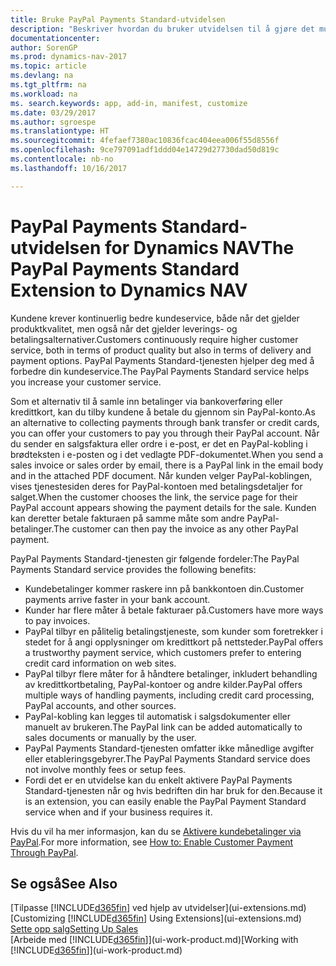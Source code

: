 ```yaml
---
title: Bruke PayPal Payments Standard-utvidelsen
description: "Beskriver hvordan du bruker utvidelsen til å gjøre det mulig for kunder å betale med PayPal."
documentationcenter: 
author: SorenGP
ms.prod: dynamics-nav-2017
ms.topic: article
ms.devlang: na
ms.tgt_pltfrm: na
ms.workload: na
ms. search.keywords: app, add-in, manifest, customize
ms.date: 03/29/2017
ms.author: sgroespe
ms.translationtype: HT
ms.sourcegitcommit: 4fefaef7380ac10836fcac404eea006f55d8556f
ms.openlocfilehash: 9ce797091adf1ddd04e14729d27730dad50d819c
ms.contentlocale: nb-no
ms.lasthandoff: 10/16/2017

---
```

# <a name="the-paypal-payments-standard-extension-to-dynamics-nav"></a><span data-ttu-id="ce8b5-103">PayPal Payments Standard-utvidelsen for Dynamics NAV</span><span class="sxs-lookup"><span data-stu-id="ce8b5-103">The PayPal Payments Standard Extension to Dynamics NAV</span></span>
<span data-ttu-id="ce8b5-104">Kundene krever kontinuerlig bedre kundeservice, både når det gjelder produktkvalitet, men også når det gjelder leverings- og betalingsalternativer.</span><span class="sxs-lookup"><span data-stu-id="ce8b5-104">Customers continuously require higher customer service, both in terms of product quality but also in terms of delivery and payment options.</span></span> <span data-ttu-id="ce8b5-105">PayPal Payments Standard-tjenesten hjelper deg med å forbedre din kundeservice.</span><span class="sxs-lookup"><span data-stu-id="ce8b5-105">The PayPal Payments Standard service helps you increase your customer service.</span></span>

<span data-ttu-id="ce8b5-106">Som et alternativ til å samle inn betalinger via bankoverføring eller kredittkort, kan du tilby kundene å betale du gjennom sin PayPal-konto.</span><span class="sxs-lookup"><span data-stu-id="ce8b5-106">As an alternative to collecting payments through bank transfer or credit cards, you can offer your customers to pay you through their PayPal account.</span></span> <span data-ttu-id="ce8b5-107">Når du sender en salgsfaktura eller ordre i e-post, er det en PayPal-kobling i brødteksten i e-posten og i det vedlagte PDF-dokumentet.</span><span class="sxs-lookup"><span data-stu-id="ce8b5-107">When you send a sales invoice or sales order by email, there is a PayPal link in the email body and in the attached PDF document.</span></span> <span data-ttu-id="ce8b5-108">Når kunden velger PayPal-koblingen, vises tjenestesiden deres for PayPal-kontoen med betalingsdetaljer for salget.</span><span class="sxs-lookup"><span data-stu-id="ce8b5-108">When the customer chooses the link, the service page for their PayPal account appears showing the payment details for the sale.</span></span> <span data-ttu-id="ce8b5-109">Kunden kan deretter betale fakturaen på samme måte som andre PayPal-betalinger.</span><span class="sxs-lookup"><span data-stu-id="ce8b5-109">The customer can then pay the invoice as any other PayPal payment.</span></span>

<span data-ttu-id="ce8b5-110">PayPal Payments Standard-tjenesten gir følgende fordeler:</span><span class="sxs-lookup"><span data-stu-id="ce8b5-110">The PayPal Payments Standard service provides the following benefits:</span></span>

* <span data-ttu-id="ce8b5-111">Kundebetalinger kommer raskere inn på bankkontoen din.</span><span class="sxs-lookup"><span data-stu-id="ce8b5-111">Customer payments arrive faster in your bank account.</span></span>
* <span data-ttu-id="ce8b5-112">Kunder har flere måter å betale fakturaer på.</span><span class="sxs-lookup"><span data-stu-id="ce8b5-112">Customers have more ways to pay invoices.</span></span>
* <span data-ttu-id="ce8b5-113">PayPal tilbyr en pålitelig betalingstjeneste, som kunder som foretrekker i stedet for å angi opplysninger om kredittkort på nettsteder.</span><span class="sxs-lookup"><span data-stu-id="ce8b5-113">PayPal offers a trustworthy payment service, which customers prefer to entering credit card information on web sites.</span></span>
* <span data-ttu-id="ce8b5-114">PayPal tilbyr flere måter for å håndtere betalinger, inkludert behandling av kredittkortbetaling, PayPal-kontoer og andre kilder.</span><span class="sxs-lookup"><span data-stu-id="ce8b5-114">PayPal offers multiple ways of handling payments, including credit card processing, PayPal accounts, and other sources.</span></span>
* <span data-ttu-id="ce8b5-115">PayPal-kobling kan legges til automatisk i salgsdokumenter eller manuelt av brukeren.</span><span class="sxs-lookup"><span data-stu-id="ce8b5-115">The PayPal link can be added automatically to sales documents or manually by the user.</span></span>
* <span data-ttu-id="ce8b5-116">PayPal Payments Standard-tjenesten omfatter ikke månedlige avgifter eller etableringsgebyrer.</span><span class="sxs-lookup"><span data-stu-id="ce8b5-116">The PayPal Payments Standard service does not involve monthly fees or setup fees.</span></span>
* <span data-ttu-id="ce8b5-117">Fordi det er en utvidelse kan du enkelt aktivere PayPal Payments Standard-tjenesten når og hvis bedriften din har bruk for den.</span><span class="sxs-lookup"><span data-stu-id="ce8b5-117">Because it is an extension, you can easily enable the PayPal Payment Standard service when and if your business requires it.</span></span>  

<span data-ttu-id="ce8b5-118">Hvis du vil ha mer informasjon, kan du se [Aktivere kundebetalinger via PayPal](sales-how-enable-payment-service-extensions.md).</span><span class="sxs-lookup"><span data-stu-id="ce8b5-118">For more information, see [How to: Enable Customer Payment Through PayPal](sales-how-enable-payment-service-extensions.md).</span></span>

## <a name="see-also"></a><span data-ttu-id="ce8b5-119">Se også</span><span class="sxs-lookup"><span data-stu-id="ce8b5-119">See Also</span></span>
<span data-ttu-id="ce8b5-120">[Tilpasse [!INCLUDE[d365fin](includes/d365fin_md.md)] ved hjelp av utvidelser](ui-extensions.md)</span><span class="sxs-lookup"><span data-stu-id="ce8b5-120">[Customizing [!INCLUDE[d365fin](includes/d365fin_md.md)] Using Extensions](ui-extensions.md)</span></span>  
[<span data-ttu-id="ce8b5-121">Sette opp salg</span><span class="sxs-lookup"><span data-stu-id="ce8b5-121">Setting Up Sales</span></span>](sales-setup-sales.md)  
<span data-ttu-id="ce8b5-122">[Arbeide med [!INCLUDE[d365fin](includes/d365fin_md.md)]](ui-work-product.md)</span><span class="sxs-lookup"><span data-stu-id="ce8b5-122">[Working with [!INCLUDE[d365fin](includes/d365fin_md.md)]](ui-work-product.md)</span></span>

